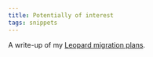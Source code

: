 ```yaml
---
title: Potentially of interest
tags: snippets
---
```


A write-up of my [Leopard migration plans](http://www.wincent.com/wiki/Leopard_migration_plans).
